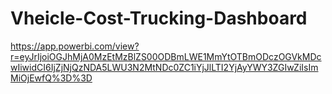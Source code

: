 # Vheicle-Cost-Trucking-Dashboard


https://app.powerbi.com/view?r=eyJrIjoiOGJhMjA0MzEtMzBlZS00ODBmLWE1MmYtOTBmODczOGVkMDcwIiwidCI6IjZjNjQzNDA5LWU3N2MtNDc0ZC1iYjJlLTI2YjAyYWY3ZGIwZiIsImMiOjEwfQ%3D%3D
